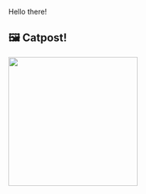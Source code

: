 Hello there!



## 🖼️ Catpost!

<sub>
    <img src="https://cdn2.thecatapi.com/images/4i8.gif" height="256">
</sub>

